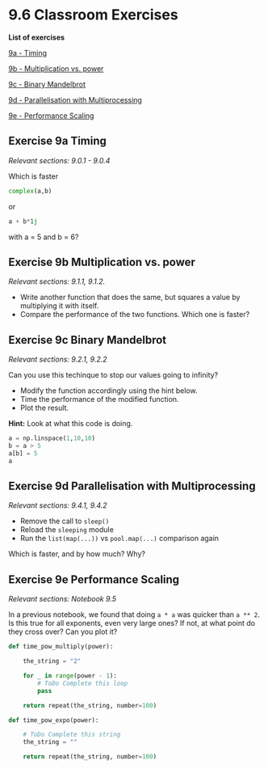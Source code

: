 # 9.6 Classroom Exercises

**List of exercises**


[9a - Timing](#Exercise-9a-Timing)

[9b -  Multiplication vs. power](#Exercise-9b-Multiplication-vs.-power)

[9c - Binary Mandelbrot](#Exercise-9c-Binary-Mandelbrot)

[9d - Parallelisation with Multiprocessing](#Exercise-9d-Parallelisation-with-Multiprocessing)

[9e - Performance Scaling](#Exercise-9e-Performance-Scaling)

## Exercise 9a Timing

*Relevant sections: 9.0.1 - 9.0.4*

Which is faster

```python
complex(a,b)
```

or

```python
a + b*1j
```
with a = 5 and b = 6?

## Exercise 9b Multiplication vs. power

*Relevant sections: 9.1.1, 9.1.2.*

- Write another function that does the same, but squares a value by multiplying it with itself.
- Compare the performance of the two functions. Which one is faster?

## Exercise 9c Binary Mandelbrot

*Relevant sections: 9.2.1, 9.2.2*

Can you use this techinque to stop our values going to infinity?
- Modify the function accordingly using the hint below.
- Time the performance of the modified function.
- Plot the result.

**Hint:** Look at what this code is doing.
```python
a = np.linspace(1,10,10)
b = a > 5
a[b] = 5
a
```

## Exercise 9d Parallelisation with Multiprocessing

*Relevant sections: 9.4.1, 9.4.2*

- Remove the call to `sleep()`
- Reload the `sleeping` module
- Run the `list(map(...))` vs `pool.map(...)` comparison again

Which is faster, and by how much? Why?

## Exercise 9e Performance Scaling

*Relevant sections: Notebook 9.5*

In a previous notebook, we found that doing `a * a` was quicker than `a ** 2`. Is this true for all exponents, even very large ones?
If not, at what point do they cross over?
Can you plot it?


```python
def time_pow_multiply(power):

    the_string = "2"

    for _ in range(power - 1):
        # ToDo Complete this loop
        pass

    return repeat(the_string, number=100)
```


```python
def time_pow_expo(power):

    # ToDo Complete this string
    the_string = ""

    return repeat(the_string, number=100)
```
